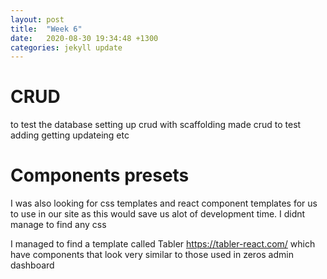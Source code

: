 ```yaml
---
layout: post
title:  "Week 6"
date:   2020-08-30 19:34:48 +1300
categories: jekyll update
---
```


# CRUD

to test the database
setting up crud with scaffolding
made crud to test adding getting updateing etc


# Components presets

I was also looking for css templates and react component templates for us to use in our site as this would save us alot of development time. I didnt manage to find any css 

I managed to find a template called Tabler https://tabler-react.com/ which have components that look very similar to those used in zeros admin dashboard